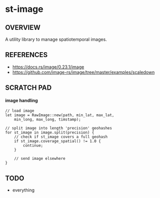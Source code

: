 # st-image
## OVERVIEW
A utility library to manage spatiotemporal images.

## REFERENCES
- https://docs.rs/image/0.23.1/image
- https://github.com/image-rs/image/tree/master/examples/scaledown

## SCRATCH PAD
#### image handling
    // load image
    let image = RawImage::new(path, min_lat, max_lat,
        min_long, max_long, timstamp);

    // split image into length 'precision' geohashes
    for st_image in image.split(precision) {
        // check if st_image covers a full geohash
        if st_image.coverage_spatial() != 1.0 {
            continue;
        }

        // send image elsewhere
    }

## TODO
- everything
